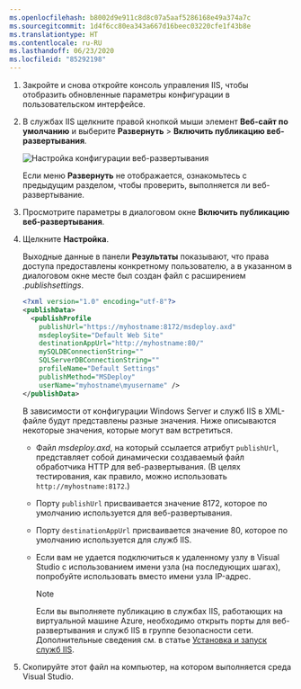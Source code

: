 ```yaml
---
ms.openlocfilehash: b8002d9e911c8d8c07a5aaf5286168e49a374a7c
ms.sourcegitcommit: 1d4f6cc80ea343a667d16beec03220cfe1f43b8e
ms.translationtype: HT
ms.contentlocale: ru-RU
ms.lasthandoff: 06/23/2020
ms.locfileid: "85292198"
---
```


1. Закройте и снова откройте консоль управления IIS, чтобы отобразить обновленные параметры конфигурации в пользовательском интерфейсе.

2. В службах IIS щелкните правой кнопкой мыши элемент **Веб-сайт по умолчанию** и выберите **Развернуть** > **Включить публикацию веб-развертывания**.

    ![Настройка конфигурации веб-развертывания](../../deployment/media/tutorial-configure-web-deploy-publishing.png)

   Если меню **Развернуть** не отображается, ознакомьтесь с предыдущим разделом, чтобы проверить, выполняется ли веб-развертывание.

3. Просмотрите параметры в диалоговом окне **Включить публикацию веб-развертывания**.

4. Щелкните **Настройка**.

    Выходные данные в панели **Результаты** показывают, что права доступа предоставлены конкретному пользователю, а в указанном в диалоговом окне месте был создан файл с расширением *.publishsettings*.

    ```xml
    <?xml version="1.0" encoding="utf-8"?>
    <publishData>
      <publishProfile
        publishUrl="https://myhostname:8172/msdeploy.axd"
        msdeploySite="Default Web Site"
        destinationAppUrl="http://myhostname:80/"
        mySQLDBConnectionString=""
        SQLServerDBConnectionString=""
        profileName="Default Settings"
        publishMethod="MSDeploy"
        userName="myhostname\myusername" />
    </publishData>
    ```

    В зависимости от конфигурации Windows Server и служб IIS в XML-файле будут представлены разные значения. Ниже описываются некоторые значения, которые могут вам встретиться.

   * Файл *msdeploy.axd*, на который ссылается атрибут `publishUrl`, представляет собой динамически создаваемый файл обработчика HTTP для веб-развертывания. (В целях тестирования, как правило, можно использовать `http://myhostname:8172`.)
   * Порту `publishUrl` присваивается значение 8172, которое по умолчанию используется для веб-развертывания.
   * Порту `destinationAppUrl` присваивается значение 80, которое по умолчанию используется для служб IIS.
   * Если вам не удается подключиться к удаленному узлу в Visual Studio с использованием имени узла (на последующих шагах), попробуйте использовать вместо имени узла IP-адрес.

     > [!NOTE]
     > Если вы выполняете публикацию в службах IIS, работающих на виртуальной машине Azure, необходимо открыть порты для веб-развертывания и служб IIS в группе безопасности сети. Дополнительные сведения см. в статье [Установка и запуск служб IIS](/azure/virtual-machines/windows/quick-create-portal#install-web-server).

5. Скопируйте этот файл на компьютер, на котором выполняется среда Visual Studio.
